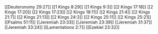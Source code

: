 [[Deuteronomy 29:27]]
[[1 Kings 8:29]]
[[1 Kings 9:3]]
[[2 Kings 17:18]]
[[2 Kings 17:20]]
[[2 Kings 17:23]]
[[2 Kings 18:11]]
[[2 Kings 21:4]]
[[2 Kings 21:7]]
[[2 Kings 21:13]]
[[2 Kings 24:3]]
[[2 Kings 25:11]]
[[2 Kings 25:21]]
[[Psalms 51:11]]
[[Jeremiah 23:33]]
[[Jeremiah 23:39]]
[[Jeremiah 31:37]]
[[Jeremiah 33:24]]
[[Lamentations 2:7]]
[[Ezekiel 23:32]]
